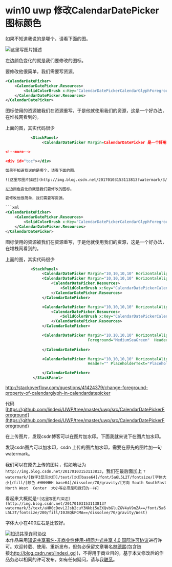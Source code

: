 
# win10 uwp 修改CalendarDatePicker图标颜色


<!--more-->



<div id="toc"></div>

如果不知道我说的是哪个，请看下面的图。

![这里写图片描述](http://img.blog.csdn.net/20170103153113813?watermark/3/text/aHR0cDovL2Jsb2cuY3Nkbi5uZXQvbGluZGV4aV9nZA==/font/5a6L5L2T/fontsize/200/fill/I0JBQkFCMA==/dissolve/70/gravity/West)

左边颜色变化的就是我们要修改的图标。

要修改他很简单，我们需要写资源。

```xml
<CalendarDatePicker>
    <CalendarDatePicker.Resources>
        <SolidColorBrush x:Key="CalendarDatePickerCalendarGlyphForeground" Color="CornflowerBlue"/>
    </CalendarDatePicker.Resources>
</CalendarDatePicker>
```

图标使用的资源被我们在资源重写，于是他就使用我们的资源，这是一个好办法，在堆栈网看到的。

上面的图，其实代码很少

```xml
           <StackPanel>
                <CalendarDatePicker Margin=CalendarDatePicker 是一个好用的东西，但是我发现想要修改他右边的那个图标，显示日历的图标颜色，没有这个选项。

<!--more-->

<div id="toc"></div>

如果不知道我说的是哪个，请看下面的图。

![这里写图片描述](http://img.blog.csdn.net/20170103153113813?watermark/3/text/aHR0cDovL2Jsb2cuY3Nkbi5uZXQvbGluZGV4aV9nZA==/font/5a6L5L2T/fontsize/200/fill/I0JBQkFCMA==/dissolve/70/gravity/West)

左边颜色变化的就是我们要修改的图标。

要修改他很简单，我们需要写资源。

```xml
<CalendarDatePicker>
    <CalendarDatePicker.Resources>
        <SolidColorBrush x:Key="CalendarDatePickerCalendarGlyphForeground" Color="CornflowerBlue"/>
    </CalendarDatePicker.Resources>
</CalendarDatePicker>
```

图标使用的资源被我们在资源重写，于是他就使用我们的资源，这是一个好办法，在堆栈网看到的。

上面的图，其实代码很少

```xml
           <StackPanel>
                <CalendarDatePicker Margin="10,10,10,10" HorizontalAlignment="Center"></CalendarDatePicker>
                <CalendarDatePicker Margin="10,10,10,10" HorizontalAlignment="Center">
                    <CalendarDatePicker.Resources>
                        <SolidColorBrush x:Key="CalendarDatePickerCalendarGlyphForeground" Color="CornflowerBlue"/>
                    </CalendarDatePicker.Resources>
                </CalendarDatePicker>

                <CalendarDatePicker Margin="10,10,10,10" HorizontalAlignment="Center">
                    <CalendarDatePicker.Resources>
                        <SolidColorBrush x:Key="CalendarDatePickerCalendarGlyphForeground" Color="Gray"/>
                    </CalendarDatePicker.Resources>
                </CalendarDatePicker>

                <CalendarDatePicker Margin="10,10,10,10" HorizontalAlignment="Center"
                                    Foreground="MediumSeaGreen"  Header="前景色" >
                   
                </CalendarDatePicker>

                <CalendarDatePicker Margin="10,10,10,10" HorizontalAlignment="Center"
                                    Header="" PlaceholderText="PlaceholdText" Foreground="Black">

                </CalendarDatePicker>
            </StackPanel>
```


http://stackoverflow.com/questions/41424379/change-foreground-property-of-calendarglyph-in-calendardatepicker

代码 [https://github.com/lindexi/UWP/tree/master/uwp/src/CalendarDatePickerForeground](https://github.com/lindexi/UWP/tree/master/uwp/src/CalendarDatePickerForeground)




在上传图片，发现csdn博客可以在图片加水印。下面我就来说下在图片加水印。

发现csdn图片可以加水印，csdn 上传的图片加水印，需要在原先的图片加一句watermark。

我们可以在原先上传的图片，假如地址为`http://img.blog.csdn.net/20170103153113813`，我们在最后面加上 `?watermark/[数字3显示水印]/text/[水印base64]/font/5a6L5L2T/fontsize/[字体大小]/fill/[颜色 #HHHHHH base64]/dissolve/70/gravity/[方向 South SouthEast North West  Center  大小写必须是和我们的一样]`

看起来大概就是`![这里写图片描述](http://img.blog.csdn.net/20170103153113813?watermark/3/text/aHR0cDovL2Jsb2cuY3Nkbi5uZXQvbGluZGV4aV9nZA==/font/5a6L5L2T/fontsize/200/fill/I0JBQkFCMA==/dissolve/70/gravity/West)`

字体大小在400左右是比较好。






<a rel="license" href="http://creativecommons.org/licenses/by-nc-sa/4.0/"><img alt="知识共享许可协议" style="border-width:0" src="https://licensebuttons.net/l/by-nc-sa/4.0/88x31.png" /></a><br />本作品采用<a rel="license" href="http://creativecommons.org/licenses/by-nc-sa/4.0/">知识共享署名-非商业性使用-相同方式共享 4.0 国际许可协议</a>进行许可。欢迎转载、使用、重新发布，但务必保留文章署名[林德熙](http://blog.csdn.net/lindexi_gd)(包含链接:http://blog.csdn.net/lindexi_gd )，不得用于商业目的，基于本文修改后的作品务必以相同的许可发布。如有任何疑问，请与我[联系](mailto:lindexi_gd@163.com)。